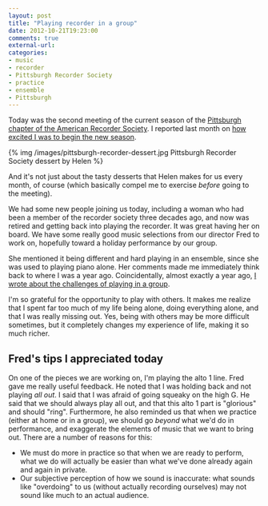 ```yaml
---
layout: post
title: "Playing recorder in a group"
date: 2012-10-21T19:23:00
comments: true
external-url:
categories:
- music
- recorder
- Pittsburgh Recorder Society
- practice
- ensemble
- Pittsburgh
---
```

Today was the second meeting of the current season of the [Pittsburgh chapter of the American Recorder Society](http://www.andrew.cmu.edu/user/lukas/pcars/Welcome.html). I reported last month on [how excited I was to begin the new season](/blog/2012/09/16/excited-by-the-new-season-of-the-pittsburgh-recorder-society/).

{% img /images/pittsburgh-recorder-dessert.jpg Pittsburgh Recorder Society dessert by Helen %}

And it's not just about the tasty desserts that Helen makes for us every month, of course (which basically compel me to exercise *before* going to the meeting).

We had some new people joining us today, including a woman who had been a member of the recorder society three decades ago, and now was retired and getting back into playing the recorder. It was great having her on board. We have some really good music selections from our director Fred to work on, hopefully toward a holiday performance by our group.

She mentioned it being different and hard playing in an ensemble, since she was used to playing piano alone. Her comments made me immediately think back to where I was a year ago. Coincidentally, almost exactly a year ago, [I wrote about the challenges of playing in a group](/blog/2011/10/30/harder-to-play-in-a-group-than-alone/).

I'm so grateful for the opportunity to play with others. It makes me realize that I spent far too much of my life being alone, doing everything alone, and that I was really missing out. Yes, being with others may be more difficult sometimes, but it completely changes my experience of life, making it so much richer.

## Fred's tips I appreciated today

On one of the pieces we are working on, I'm playing the alto 1 line. Fred gave me really useful feedback. He noted that I was holding back and not playing *all out*. I said that I was afraid of going squeaky on the high G. He said that we should always play all out, and that this alto 1 part is "glorious" and should "ring". Furthermore, he also reminded us that when we practice (either at home or in a group), we should go *beyond* what we'd do in performance, and exaggerate the elements of music that we want to bring out. There are a number of reasons for this:

- We must do more in practice so that when we are ready to perform, what we do will actually be easier than what we've done already again and again in private.
- Our subjective perception of how we sound is inaccurate: what sounds like "overdoing" to us (without actually recording ourselves) may not sound like much to an actual audience.
